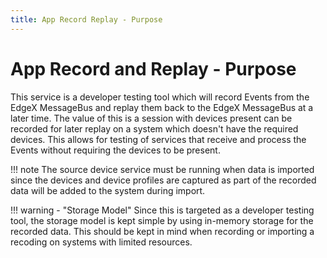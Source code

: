```yaml
---
title: App Record Replay - Purpose
---
```


# App Record and Replay - Purpose

This service is a developer testing tool which will record Events from the EdgeX MessageBus and replay them back to the EdgeX MessageBus at a later time. The value of this is a session with devices present can be recorded for later replay on a system which doesn't have the required devices. This allows for testing of services that receive and process the Events without requiring the devices to be present.

!!! note
    The source device service must be running when data is imported since the devices and device profiles are captured as part of the recorded data will be added to the system during import.

!!! warning - "Storage Model"
    Since this is targeted as a developer testing tool, the storage model is kept simple by using in-memory storage for the recorded data. This should be kept in mind when recording or importing a recoding on systems with limited resources.
